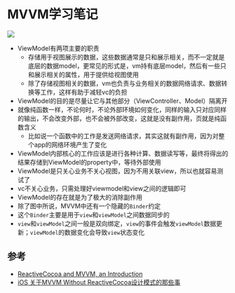 # MVVM学习笔记


![](https://user-images.githubusercontent.com/5978164/93760502-b7338400-fc3e-11ea-8080-e6504c0c5d25.jpg)

- ViewModel有两项主要的职责
	- 存储用于视图展示的数据，这些数据通常是只和展示相关，而不一定就是底层的数据model，更常见的形式是，vm持有底层model，然后有一些只和展示相关的属性，用于提供给视图使用
	- 除了存储视图相关的数据，vm也负责与业务相关的数据网络请求、数据转换等工作，这样有助于减轻vc的负担
- ViewModel的目的是尽量让它与其他部分（ViewController、Model）隔离开
- 就像纯函数一样，不论何时，不论外部环境如何变化，同样的输入只对应同样的输出，不会改变外部，也不会被外部改变，这就是没有副作用，页就是纯函数含义
	- 比如说一个函数中的工作是发送网络请求，其实这就有副作用，因为对整个app的网络环境产生了变化
- ViewModel内部核心的工作应该是进行各种计算、数据读写等，最终将得出的结果存储到ViewModel的property中，等待外部使用
- ViewModel是只关心业务不关心视图，因为不用关联view，所以也就容易测试了
- vc不关心业务，只需处理好viewmodel和view之间的逻辑即可
- ViewModel的存在就是为了极大的消除副作用
- 除了图中所说，MVVM中还有一个隐藏的`Binder`约定
- 这个`Binder`主要是用于`view`和`viewModel`之间数据同步的
- `view`和`viewModel`之间一般是双向绑定，`view`的事件会触发`viewModel`数据更新；`viewModel`的数据变化会导致`view`状态变化

## 参考
- [ReactiveCocoa and MVVM, an Introduction](http://thumbworks.io/blog/2014/12/06/reactivecocoa-mvvm-introduction/)
- [iOS 关于MVVM Without ReactiveCocoa设计模式的那些事](https://zhuanlan.zhihu.com/p/38420233)
